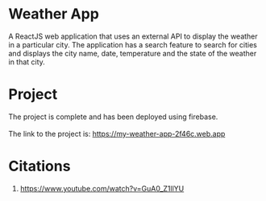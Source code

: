 # Weather App

A ReactJS web application that uses an external API to display the weather in a particular city. The application has a
search feature to search for cities and displays the city name, date, temperature and the state of the weather in that city.

# Project

The project is complete and has been deployed using firebase. <br><br>
The link to the project is: https://my-weather-app-2f46c.web.app

# Citations

1. https://www.youtube.com/watch?v=GuA0_Z1llYU
